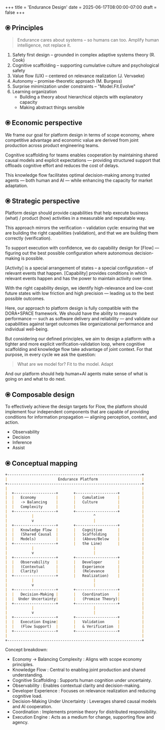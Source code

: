+++
title = 'Endurance Design'
date = 2025-06-17T08:00:00-07:00
draft = false
+++

## ⦿ Principles

>Endurance cares about systems – so humans can too. Amplify human intelligence, not replace it.

1. Safety first design – grounded in complex adaptive systems theory (R. Cook)
2. Cognitive scaffolding – supporting cumulative culture and psychological safety
3. Value flow (UX) – centered on relevance realization (J. Vervaeke)
4. Autonomy – promise-theoretic approach (M. Burgess)
5. Surprise minimization under constraints – "Model.Fit.Evolve"
6. Learning organization
    - Building a theory about hierarchical objects with explanatory capacity
    - Making abstract things sensible

## ⦿ Economic perspective
We frame our goal for platform design in terms of scope economy, where competitive advantage and economic value are derived from joint production across product engineering teams.

Cognitive scaffolding for teams enables cooperation by maintaining shared causal models and explicit expectations — providing structured support that offloads cognitive effort and reduces the cost of delays.

This knowledge flow facilitates optimal decision-making among trusted agents — both human and AI — while enhancing the capacity for market adaptation.

## ⦿ Strategic perspective
Platform design should provide capabilities that help execute business (what) / product (how) activities in a measurable and repeatable way.

This approach mirrors the verification – validation cycle: ensuring that we are building the right capabilities (validation), and that we are building them correctly (verification).

To support execution with confidence, we do capability design for [Flow] — figuring out the best possible configuration where autonomous decision-making is possible.

[Activity] is a special arrangement of states – a special configuration – of relevant events that happen. [Capability] provides conditions in which relevant events happen and has the power to maintain activity over time.

With the right capability design, we identify high-relevance and low-cost future states with low friction and high precision — leading us to the best possible outcomes.

Here, our approach to platform design is fully compatible with the DORA+SPACE framework. We should have the ability to measure performance — such as software delivery and reliability — and validate our capabilities against target outcomes like organizational performance and individual well-being.

But considering our defined principles, we aim to design a platform with a tighter and more explicit verification-validation loop, where cognitive scaffolding and knowledge flow take advantage of joint context. For that purpose, in every cycle we ask the question:

> What are we model for? Fit to the model. Adapt

And our platform should help human+AI agents make sense of what is going on and what to do next.

## ⦿ Composable design
To effectively achieve the design targets for Flow, the platform should implement four independent components that are capable of providing conditions for information propagation — aligning perception, context, and action.

- Observability
- Decision
- Inference
- Assist

## ⦿ Conceptual mapping
```markdown
+-------------------------------------------------------------+
|                       Endurance Platform                    |
+-------------------------------------------------------------+
|                                                             |
|  +-------------------+       +-------------------+          |
|  |   Economy         |       |   Cumulative      |          |
|  |   -> Balancing    |       |   Culture         |          |
|  |   Complexity      |       |                   |          |
|  +-------------------+       +-------------------+          |
|           |                           ^                     |
|           v                           |                     |
|  +-------------------+       +-------------------+          |
|  |   Knowledge Flow  |       |   Cognitive       |          |
|  |   (Shared Causal  |       |   Scaffolding     |          |
|  |   Models)         |       |   (Above/Below    |          |
|  +-------------------+       |   the Line)       |          |
|           |                           |                     |
|           v                           |                     |
|  +-------------------+       +-------------------+          |
|  |   Observability   |       |   Developer       |          |
|  |   (Contextual     |       |   Experience      |          |
|  |   Clarity)        |       |   (Relevance      |          |
|  +-------------------+       |   Realization)    |          |
|           |                           |                     |
|           v                           |                     |
|  +-------------------+       +-------------------+          |
|  |   Decision-Making |       |   Coordination    |          |
|  |  Under Uncertainty|       |   (Promise Theory)|          |
|  +-------------------+       +-------------------+          |
|           |                           |                     |
|           v                           |                     |
|  +-------------------+       +-------------------+          |
|  |   Execution Engine|       |   Validation      |          |
|  |   (Flow Support)  |       |   & Verification  |          |
|  +-------------------+       +-------------------+          |
|                                                             |
+-------------------------------------------------------------+
```

Concept breakdown:
 - Economy → Balancing Complexity : Aligns with scope economy principles.
 - Knowledge Flow : Central to enabling joint production and shared understanding.
 - Cognitive Scaffolding : Supports human cognition under uncertainty.
 - Observability : Enables contextual clarity and decision-making.
 - Developer Experience : Focuses on relevance realization and reducing cognitive load.
 - Decision-Making Under Uncertainty : Leverages shared causal models and AI cooperation.
 - Coordination : Implements promise theory for distributed responsibility.
 - Execution Engine : Acts as a medium for change, supporting flow and agency.
